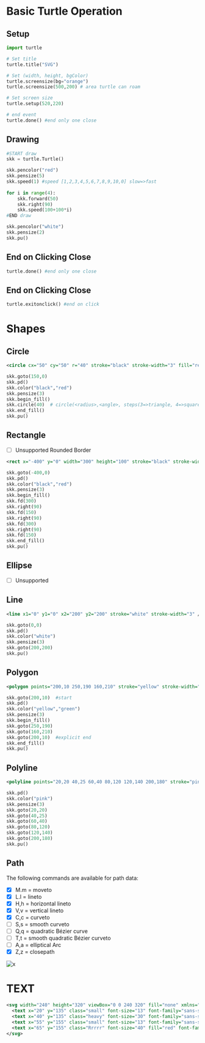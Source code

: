 # Basic Turtle Operation

## Setup

```py
import turtle

# Set title
turtle.title("SVG")

# Set (width, height, bgColor)
turtle.screensize(bg="orange")
turtle.screensize(500,200) # area turtle can roam

# Set screen size
turtle.setup(520,220)

# end event
turtle.done() #end only one close
```

## Drawing 

```py
#START draw
skk = turtle.Turtle()

skk.pencolor("red")
skk.pensize(5)
skk.speed(1) #speed [1,2,3,4,5,6,7,8,9,10,0] slow=>fast
 
for i in range(4):
    skk.forward(50)
    skk.right(90)
    skk.speed(100+100*i)
#END draw

skk.pencolor("white")
skk.pensize(2)
skk.pu()
```

## End on Clicking Close

```py
turtle.done() #end only one close
```

## End on Clicking Close

```py
turtle.exitonclick() #end on click
```

# Shapes

## Circle

```svg
<circle cx="50" cy="50" r="40" stroke="black" stroke-width="3" fill="red" />
```

```py
skk.goto(150,0)
skk.pd()
skk.color("black","red")
skk.pensize(3)
skk.begin_fill()
skk.circle(40)  # circle(<radius>,<angle>, steps(3=>triangle, 4=>square))
skk.end_fill()
skk.pu()
```

## Rectangle

- [ ] Unsupported Rounded Border

```svg
<rect x="-400" y="0" width="300" height="100" stroke="black" stroke-width="3" fill="red" />
```

```py
skk.goto(-400,0)
skk.pd()
skk.color("black","red")
skk.pensize(3)
skk.begin_fill()
skk.fd(300)
skk.right(90)
skk.fd(150)
skk.right(90)
skk.fd(300)
skk.right(90)
skk.fd(150)
skk.end_fill()
skk.pu()
```


## Ellipse
- [ ] Unsupported


## Line

```svg
<line x1="0" y1="0" x2="200" y2="200" stroke="white" stroke-width="3" />
```

```py
skk.goto(0,0)
skk.pd()
skk.color("white")
skk.pensize(3)
skk.goto(200,200)
skk.pu()
```


## Polygon

```svg
<polygon points="200,10 250,190 160,210" stroke="yellow" stroke-width="3" fill="green" />
```

```py
skk.goto(200,10)  #start
skk.pd()
skk.color("yellow","green")
skk.pensize(3)
skk.begin_fill()
skk.goto(250,190) 
skk.goto(160,210)
skk.goto(200,10)  #explicit end
skk.end_fill()
skk.pu()
```


## Polyline

```svg
<polyline points="20,20 40,25 60,40 80,120 120,140 200,180" stroke="pink" stroke-width="3"/>
```

```py
skk.pd()
skk.color("pink")
skk.pensize(3)
skk.goto(20,20)  
skk.goto(40,25) 
skk.goto(60,40)
skk.goto(80,120) 
skk.goto(120,140) 
skk.goto(200,180) 
skk.pu()
```

## Path
The following commands are available for path data:
- [x] M.m = moveto
- [x] L.l = lineto
- [x] H,h = horizontal lineto
- [x] V,v = vertical lineto
- [x] C,c = curveto
- [ ] S,s = smooth curveto
- [ ] Q,q = quadratic Bézier curve
- [ ] T,t = smooth quadratic Bézier curveto
- [ ] A,a = elliptical Arc
- [x] Z,z = closepath

![x](https://www.w3.org/TR/SVG/images/paths/cubic02.png)


# TEXT
```svg
<svg width="240" height="320" viewBox="0 0 240 320" fill="none" xmlns="http://www.w3.org/2000/svg">
  <text x="20" y="135" class="small" font-size="13" font-family="sans-serif" font-style="normal" >my</text>
  <text x="40" y="135" class="heavy" font-size="30" font-family="sans-serif" font-style="bold" >cat</text>
  <text x="55" y="155" class="small" font-size="13" font-family="sans-serif" font-style="italic" >is</text>
  <text x="65" y="155" class="Rrrrr" font-size="40" fill="red" font-family="serif" font-style="italic" >Grumpy!</text>
</svg>
```
